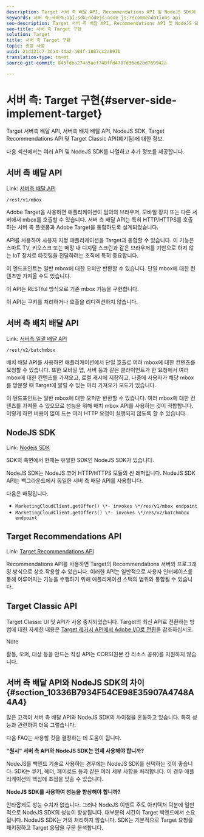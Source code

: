 ```yaml
---
description: Target 서버 측 배달 API, Recommendations API 및 NodeJS SDK에 대한 정보입니다.
keywords: 서버 측;서버측;api;sdk;nodejs;node js;recommendations api
seo-description: Target 서버 측 배달 API, Recommendations API 및 NodeJS SDK에 대한 정보입니다.
seo-title: 서버 측 Target 구현
solution: Target
title: 서버 측 Target 구현
topic: 권장 사항
uuid: 21d321c7-3da4-44a2-a04f-1807cc2a893b
translation-type: tm+mt
source-git-commit: 845fdba274a5aef740ffd4787d36e62bd769942a

---
```



# 서버 측: Target 구현{#server-side-implement-target}

Target 서버측 배달 API, 서버측 배치 배달 API, NodeJS SDK, Target Recommendations API 및 Target Classic API(폐기됨)에 대한 정보.

다음 섹션에서는 여러 API 및 NodeJS SDK를 나열하고 추가 정보를 제공합니다.

## 서버 측 배달 API

Link: [서버측 배달 API](https://developers.adobetarget.com/api/#server-side-delivery)

`/rest/v1/mbox`

Adobe Target을 사용하면 애플리케이션이 임의의 브라우저, 모바일 장치 또는 다른 서버에서 mbox를 호출할 수 있습니다. 서버 측 배달 API는 특히 HTTP/HTTPS를 호출하는 서버 측 플랫폼과 Adobe Target을 통합하도록 설계되었습니다.

API를 사용하여 사용자 지정 애플리케이션을 Target과 통합할 수 있습니다. 이 기능은 스마트 TV, 키오스크 또는 매장 내 디지털 스크린과 같은 브라우저를 기반으로 하지 않는 IoT 장치로 타깃팅을 전달하려는 조직에 특히 중요합니다.

이 엔드포인트는 일반 mbox에 대한 오퍼만 반환할 수 있습니다. 단일 mbox에 대한 컨텐츠만 가져올 수도 있습니다.

이 API는 RESTful 방식으로 기존 mbox 기능을 구현합니다.

이 API는 쿠키를 처리하거나 호출을 리디렉션하지 않습니다.

## 서버 측 배치 배달 API

Link: [서버측 일괄 배달 API](https://developers.adobetarget.com/api/#server-side-batch-delivery)

`/rest/v2/batchmbox`

배치 배달 API를 사용하면 애플리케이션에서 단일 호출로 여러 mbox에 대한 컨텐츠를 요청할 수 있습니다. 또한 모바일 앱, 서버 등과 같은 클라이언트가 한 요청에서 여러 mbox에 대한 컨텐츠를 가져오고, 로컬 캐시에 저장하고, 나중에 사용자가 해당 mbox를 방문할 때 Target에 알릴 수 있는 미리 가져오기 모드가 있습니다.

이 엔드포인트는 일반 mbox에 대한 오퍼만 반환할 수 있습니다. 여러 mbox에 대한 컨텐츠를 가져올 수 있으므로 성능을 위해 배치 mbox API를 사용하는 것이 적합합니다. 이렇게 하면 비용이 많이 드는 여러 HTTP 요청이 실행되지 않도록 할 수 있습니다.

## NodeJS SDK

Link: [Nodejs SDK](https://www.npmjs.com/package/@adobe/target-node-client)

SDK의 측면에서 현재는 유일한 SDK인 NodeJS SDK가 있습니다.

NodeJS SDK는 NodeJS 코어 HTTP/HTTPS 모듈의 씬 래퍼입니다. NodeJS SDK API는 백그라운드에서 동일한 서버 측 배달 API를 사용합니다.

다음은 매핑입니다.

* `MarketingCloudClient.getOffer() \*- invokes \*/res/v1/mbox endpoint`
* `MarketingCloudClient.getOffers() \*- invokes \*/res/v2/batchmbox endpoint`

## Target Recommendations API

Link: [Target Recommendations API](https://developers.adobetarget.com/api/recommendations)

Recommendations API를 사용하면 Target의 Recommendations 서버와 프로그래밍 방식으로 상호 작용할 수 있습니다. 이러한 API는 일반적으로 사용자 인터페이스를 통해 이루어지는 기능을 수행하기 위해 애플리케이션 스택의 범위와 통합될 수 있습니다.

## Target Classic API

Target Classic UI 및 API가 사용 중지되었습니다. Target의 최신 API로 전환하는 방법에 대한 자세한 내용은 [Target 레거시 API에서 Adobe I/O로 전환](../../c-implementing-target/c-api-and-sdk-overview/target-api-documentation.md#concept_3A31E26C8FAF49598152ACFE088BD4D2)을 참조하십시오.

>[!NOTE]
>활동, 오퍼, 대상 등을 만드는 작성 API는 CORS(원본 간 리소스 공유)를 지원하지 않습니다.

## 서버 측 배달 API와 NodeJS SDK의 차이 {#section_10336B7934F54CE98E35907A4748A4A4}

많은 고객이 서버 측 배달 API와 NodeJS SDK의 차이점을 혼동하고 있습니다. 특히 성능과 관련하여 더욱 그렇습니다.

다음 FAQ는 사용할 것을 결정하는 데 도움이 됩니다.

**&quot;원시&quot; 서버 측 API와 NodeJS SDK는 언제 사용해야 합니까?**

NodeJS를 백엔드 기술로 사용하는 경우에는 NodeJS SDK를 선택하는 것이 좋습니다. SDK는 쿠키, 헤더, 페이로드 등과 같은 여러 세부 사항을 처리합니다. 이 경우 애플리케이션의 핵심에 초점을 맞출 수 있습니다.

**NodeJS SDK를 사용하여 성능을 향상해야 합니까?**

안타깝게도 성능 수치가 없습니다. 그러나 NodeJS 이벤트 주도 아키텍처 덕분에 일반적으로 NodeJS SDK의 성능이 향상됩니다. 대부분의 시간이 Target 백엔드에서 소요됩니다. NodeJS SDK는 거의 처리하지 않습니다. SDK는 기본적으로 Target 요청을 패키징하고 Target 응답을 구문 분석합니다.
